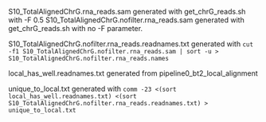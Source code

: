 S10_TotalAlignedChrG.rna_reads.sam generated with get_chrG_reads.sh with -F 0.5
S10_TotalAlignedChrG.nofilter.rna_reads.sam generated with get_chrG_reads.sh with no -F parameter.

S10_TotalAlignedChrG.nofilter.rna_reads.readnames.txt generated with `cut -f1 S10_TotalAlignedChrG.nofilter.rna_reads.sam | sort -u > S10_TotalAlignedChrG.nofilter.rna_reads.names`

local_has_well.readnames.txt generated from pipeline0_bt2_local_alignment

unique_to_local.txt generated with `comm -23 <(sort local_has_well.readnames.txt) <(sort S10_TotalAlignedChrG.nofilter.rna_reads.readnames.txt) > unique_to_local.txt`

